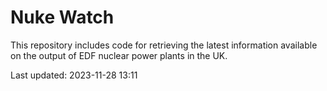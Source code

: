 # Nuke Watch

This repository includes code for retrieving the latest information available on the output of EDF nuclear power plants in the UK.

Last updated: 2023-11-28 13:11